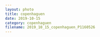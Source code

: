 ```yaml
---
layout: photo
title: copenhaguen
date: 2019-10-15
category: copenhaguen
filename: 2019_10_15_copenhaguen_P1160526
---
```

